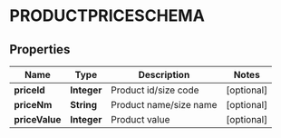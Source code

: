 

# PRODUCTPRICESCHEMA


## Properties

| Name | Type | Description | Notes |
|------------ | ------------- | ------------- | -------------|
|**priceId** | **Integer** | Product id/size code |  [optional] |
|**priceNm** | **String** | Product name/size name |  [optional] |
|**priceValue** | **Integer** | Product value |  [optional] |



